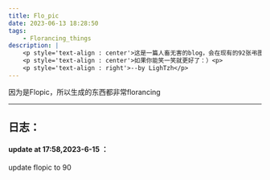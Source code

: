 ```yaml
---
title: Flo_pic
date: 2023-06-13 18:28:50
tags: 
    - Florancing_things
description: |
    <p style='text-align : center'>这是一篇人畜无害的blog，会在现有的92张弔图里随机选取一张。</p>
    <p style='text-align : center'>如果你能笑一笑就更好了：）<p>
    <p style='text-align : right'>--by LighTzh</p>
---
```

因为是Flopic，所以生成的东西都非常florancing

<Script language="JavaScript">
var rand = Math.floor(Math.random()*92);
rand+=1;
document.write('<img src="/./images/Flopic/flo'+ rand + '.jpg" />');
</Script>

---
## 日志：
#### update at 17:58,2023-6-15 ：
update flopic to 90
